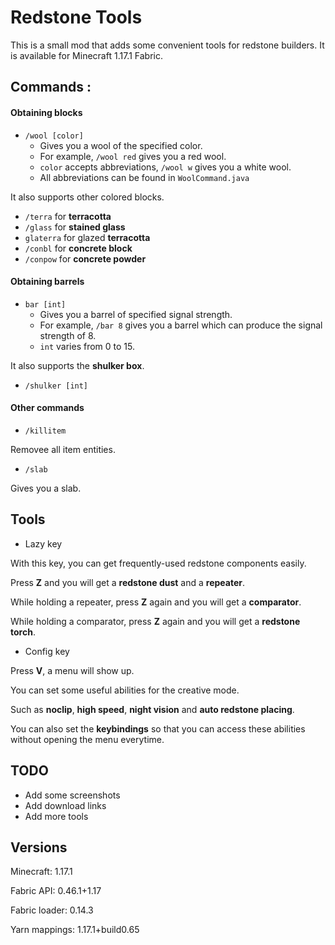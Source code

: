 # Redstone Tools

This is a small mod that adds some convenient tools for redstone builders.
It is available for Minecraft 1.17.1 Fabric.

## Commands :
#### Obtaining blocks
* `/wool [color]`
  * Gives you a wool of the specified color.
  * For example, `/wool red` gives you a red wool.
  * `color` accepts abbreviations, `/wool w` gives you a white wool.
  * All abbreviations can be found in `WoolCommand.java`

It also supports other colored blocks.
* `/terra` for **terracotta**
* `/glass` for **stained glass**
* `glaterra` for glazed **terracotta**
* `/conbl` for **concrete block**
* `/conpow` for **concrete powder**

#### Obtaining barrels
* `bar [int]`
  * Gives you a barrel of specified signal strength.
  * For example, `/bar 8` gives you a barrel which can produce the signal strength of 8.
  * `int` varies from 0 to 15.

It also supports the **shulker box**.
* `/shulker [int]`

#### Other commands
* `/killitem`

Removee all item entities.

* `/slab`

Gives you a slab.

## Tools
* Lazy key

With this key, you can get frequently-used redstone components easily.

Press **Z** and you will get a **redstone dust** and a **repeater**.

While holding a repeater, press **Z** again and you will get a **comparator**.

While holding a comparator, press **Z** again and you will get a **redstone torch**.

* Config key

Press **V**, a menu will show up.

You can set some useful abilities for the creative mode.

Such as **noclip**, **high speed**, **night vision** and **auto redstone placing**.

You can also set the **keybindings** so that you can access these abilities without opening the menu everytime.

## TODO
* Add some screenshots
* Add download links
* Add more tools

## Versions
Minecraft: 1.17.1

Fabric API: 0.46.1+1.17

Fabric loader: 0.14.3

Yarn mappings: 1.17.1+build0.65
